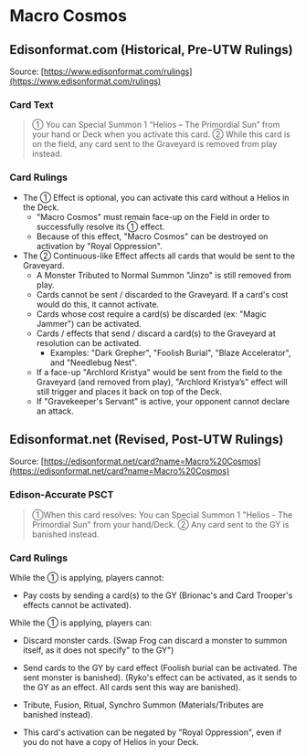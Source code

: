 # Macro Cosmos

## Edisonformat.com (Historical, Pre-UTW Rulings)

Source: [https://www.edisonformat.com/rulings](https://www.edisonformat.com/rulings)

### Card Text

> ① You can Special Summon 1 “Helios – The Primordial Sun” from your hand or Deck when you activate this card. ② While this card is on the field, any card sent to the Graveyard is removed from play instead.

### Card Rulings

*   The ① Effect is optional, you can activate this card without a Helios in the Deck.
    *   "Macro Cosmos" must remain face-up on the Field in order to successfully resolve its ① effect.
    *   Because of this effect, "Macro Cosmos" can be destroyed on activation by "Royal Oppression".
*   The ② Continuous-like Effect affects all cards that would be sent to the Graveyard.
    *   A Monster Tributed to Normal Summon "Jinzo" is still removed from play.
    *   Cards cannot be sent / discarded to the Graveyard. If a card's cost would do this, it cannot activate.
    *   Cards whose cost require a card(s) be discarded (ex: "Magic Jammer") can be activated.
    *   Cards / effects that send / discard a card(s) to the Graveyard at resolution can be activated.
        *   Examples: "Dark Grepher", "Foolish Burial", "Blaze Accelerator", and "Needlebug Nest".
    *   If a face-up "Archlord Kristya" would be sent from the field to the Graveyard (and removed from play), "Archlord Kristya’s" effect will still trigger and places it back on top of the Deck.
    *   If "Gravekeeper's Servant" is active, your opponent cannot declare an attack.

## Edisonformat.net (Revised, Post-UTW Rulings)

Source: [https://edisonformat.net/card?name=Macro%20Cosmos](https://edisonformat.net/card?name=Macro%20Cosmos)

### Edison-Accurate PSCT

> ①When this card resolves: You can Special Summon 1 "Helios - The Primordial Sun" from your hand/Deck.
> ② Any card sent to the GY is banished instead.

### Card Rulings

While the ① is applying, players cannot:
*   Pay costs by sending a card(s) to the GY (Brionac's and Card Trooper's effects cannot be activated).

While the ① is applying, players can:
*   Discard monster cards. (Swap Frog can discard a monster to summon itself, as it does not specify" to the GY")
*   Send cards to the GY by card effect (Foolish burial can be activated. The sent monster is banished). (Ryko's effect can be activated, as it sends to the GY as an effect. All cards sent this way are banished).
*   Tribute, Fusion, Ritual, Synchro Summon (Materials/Tributes are banished instead).

*   This card's activation can be negated by "Royal Oppression", even if you do not have a copy of Helios in your Deck.
            